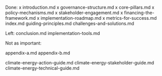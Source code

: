 Done:
x introduction.md
x governance-structure.md
x core-pillars.md
x policy-mechanisms.md
x stakeholder-engagement.md
x financing-the-framework.md
x implementation-roadmap.md
x metrics-for-success.md
index.md
guiding-principles.md
challenges-and-solutions.md

Left:
conclusion.md
implementation-tools.md

Not as important:

appendix-a.md
appendix-b.md

climate-energy-action-guide.md
climate-energy-stakeholder-guide.md
climate-energy-technical-guide.md
